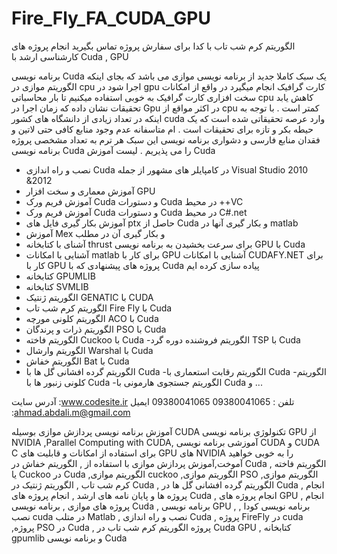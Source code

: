 Fire_Fly_FA_CUDA_GPU
====================

 الگوریتم کرم شب تاب با کدا  برای سفارش پروژه تماس بگیرید 
انجام پروژه های کارشناسی ارشد با Cuda , GPU

برنامه نویسی Cuda یک سبک کاملا جدید از برنامه نویسی موازی می باشد که بجای اینکه الگوریتم موازی در cpu اجرا شود در gpu کارت گرافیک انجام میگیرد در واقع از امکانات سخت افزاری کارت گرافیک به خوبی استفاده میکنیم تا بار محاسباتی cpu  کاهش یابد تحقیقات نشان داده که زمان اجرا در Gpu در اکثر مواقع از cpu کمتر است . با توجه به اینکه در تعداد زیادی از دانشگاه های کشور cuda وارد عرصه تحقیقاتی شده است که یک حیطه بکر و تازه برای تحقیقات است . ام متاسفانه عدم وجود منابع کافی حتی لاتین و فقدان منابع فارسی و دشواری برنامه نویسی این سبک هر ترم به تعداد مشخصی پروژه برنامه نویسی Cuda را می پذیریم . 
لیست آموزش Cuda
- نصب و راه اندازی Cuda در کامپایلر های مشهور از جمله Visual Studio 2010 &2012
- آموزش معماری و سخت افزار GPU
- آموزش فریم ورک Cuda و دستورات Cuda  در محیط ++VC
 - آموزش فریم ورک Cuda و دستورات Cuda  در محیط C#.net
- آموزش بکار گیری فایل های ptx حاصل از Cuda  و بکار گیری آنها در matlab
- آموزش Mex و بکار گیری آن در مطلب
- آشنای با کتابخانه thrust برای سرعت بخشیدن به برنامه نویسی GPU با Cuda
- آشنایی با امکانات matlab برای کار با GPU
 آشنایی با امکانات CUDAFY.NET برای کار با GPU
پروژه های پیشنهادی که با Cuda پیاده سازی کرده ایم
- کتابخانه GPUMLIB
- کتابخانه SVMLIB
 - الگوریتم ژنتیک GENATIC با CUDA
- الگوریتم کرم شب تاب Fire Fly با Cuda
- الگوریتم کلونی مورچه ACO با Cuda
- الگوریتم ذرات و پرندگان PSO با Cuda
- الگوریتم فاخته Cuckoo با Cuda
-الگوریتم فروشنده دوره گرد TSP با Cuda
- الگوریتم وارشال Warshal با Cuda
- الگوریتم خفاش Bat با Cuda
- الگوریتم گرده افشانی گل ها با Cuda
-الگوریتم رقابت استعماری با Cuda
-الگوریتم کلونی زنبور ها با Cuda
-الگوریتم جستجوی هارمونی با Cuda
و ...

آدرس سایت :www.codesite.ir
تلفن :  09380041065 09380041065
ایمیل :ahmad.abdali.m@gmail.com

آموزش برنامه نویسی پردازش موازی بوسیله CUDA تکنولوژی برنامه نویسی GPU از NVIDIA ,Parallel Computing with CUDA, آموزشی برنامه نویسی CUDA و CUDA C برای استفاده از امکانات و قابلیت های GPU های NVIDIA را به خوبی خواهید آموخت,آموزش پردازش موازی با استفاده از , الگوریتم خفاش در  Cuda , الگوریتم فاخته یا Cuckoo در Cuda   ,الگوریتم موازی cuckoo   ,الگوریتم موازی PSO ,الگوریتم موازی کرم شب تاب , الگوریتم ژنتیک در Cuda , الگوریتم گرده افشانی گل ها در Cuda , انجام پروژه ها و پایان نامه های ارشد , انجام پروژه های Cuda , انجام پروژه های GPU  , انجام پروژه های موازی , برنامه نویسی Cuda  , برنامه نویسی GPU , برنامه نویسی کودا , نصب cuda در متلب Matlab , نصب و راه اندازی Cuda , پروژه FireFly در cuda ,پروژه PSO در Cuda , پروژه الگوریتم کرم شب تاب در Cuda     GPU , کتابخانه gpumlib و برنامه نویسی Cuda

